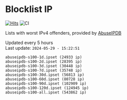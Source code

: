 # Blocklist IP

[![Hits](https://hits.seeyoufarm.com/api/count/incr/badge.svg?url=https%3A%2F%2Fgithub.com%2Fborestad%2Fblocklist-ip%2F&count_bg=%2379C83D&title_bg=%23555555&icon=&icon_color=%23E7E7E7&title=hits&edge_flat=false)](https://hits.seeyoufarm.com)  ![CI](https://img.shields.io/github/workflow/status/borestad/blocklist-ip/CI?style=flat-square)

Lists with worst IPv4 offenders, provided by [AbuseIPDB](https://www.abuseipdb.com/)

<!-- FOOTER-PLACEHOLDER -->
Updated every 5 hours<br>
Last update: `2024-05-29 - 15:22:51`
```
abuseipdb-s100-1d.ipset (24933 ip)
abuseipdb-s100-2d.ipset (28395 ip)
abuseipdb-s100-3d.ipset (30448 ip)
abuseipdb-s100-7d.ipset (35748 ip)
abuseipdb-s100-30d.ipset (56813 ip)
abuseipdb-s100-60d.ipset (80728 ip)
abuseipdb-s100-90d.ipset (102909 ip)
abuseipdb-s100-120d.ipset (124945 ip)
abuseipdb-s100-all.ipset (543862 ip)
```
